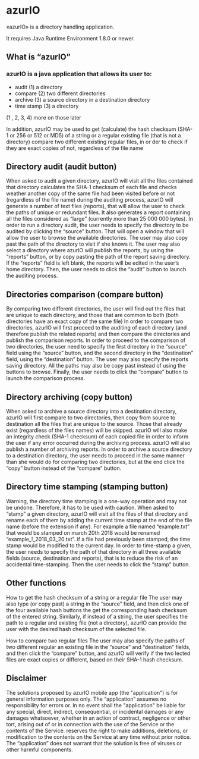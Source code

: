 # azurIO
«azurIO» is a directory handling application.

It requires Java Runtime Environment 1.8.0 or newer.

## What is “azurIO”
### azurIO is a java application that allows its user to:
* audit (1) a directory
* compare (2) two different directories
* archive (3) a source directory in a destination directory
* time stamp (3) a directory

(1 , 2, 3, 4) more on those later

In addition, azurIO may be used to get (calculate) the hash checksum (SHA-1 or 256 or 512 or MD5) of a string or a regular existing file (that is not a directory)
compare two different existing regular files, in or der to check if they are exact copies of not, regardless of the file name

## Directory audit (audit button)
When asked to audit a given directory, azurIO will 
visit all the files contained that directory
calculates the SHA-1 checksum of each file and checks weather another copy of the same file had been visited before or not (regardless of the file name)
during the auditing process, azurIO will generate a number of text files (reports), that will allow the user to check the paths of unique or redundant files. It also generates a report containing all the files considered as “large” (currently more than 25 000 000 bytes).
In order to run a directory audit, the user needs to specify the directory to be audited by clicking the “source” button. That will open a window that will allow the user to browse the available directories. The user may also copy past the path of the directory to visit if she knows it.
The user may also select a directory where azurIO will publish the reports, by using the “reports” button, or by copy pasting the path of the report saving directory. If the “reports” field is left blank, the reports will be edited in the user’s home directory.
Then, the user needs to click the “audit” button to launch the auditing process.

## Directories comparison (compare button)
By comparing two different directories, the user will find out the files that are unique to each directory, and those that are common to both (both directories have an exact copy of the same file)
In order to compare two directories, azurIO will first proceed to the auditing of each directory (and therefore publish the related reports) and then compare the directories and publish the comparison reports.
In order to proceed to the comparison of two directories, the user need to specify the first directory in the “source” field using the “source” button, and the second directory in the “destination” field, using the “destination” button. The user may also specify the reports saving directory.
All the paths may also be copy past instead of using the buttons to browse.
Finally, the user needs to click the “compare” button to launch the comparison process.

## Directory archiving (copy button)
When asked to archive a source directory into a destination directory, azurIO will first compare to two directories, then copy from source to destination all the files that are unique to the source. Those that already exist (regardless of the files names) will be skipped. azurIO will also make an integrity check (SHA-1 checksum) of each copied file in order to inform the user if any error occurred during the archiving process. azurIO will also publish a number of archiving reports.
In order to archive a source directory to a destination directory, the user needs to proceed in the same manner than she would do for comparing two directories, but at the end click the “copy” button instead of the “compare” button.

## Directory time stamping (stamping button)
Warning, the directory time stamping is a one-way operation and may not be undone. Therefore, it has to be used with caution.
When asked to “stamp” a given directory, azurIO will visit all the files of that directory and rename each of them by adding the current time stamp at the end of the file name (before the extension if any). For example a file named “example.txt” that would be stamped on march 20th 2018 would be renamed “example_!_2018_03_20.txt”. if a file had previously been stamped, the time stamp would be modified to the current day.
In order to time-stamp a given, the user needs to specify the path of that directory in all three available fields (source, destination and reports), that is to reduce the risk of an accidental time-stamping. Then the user needs to click the “stamp” button.

## Other functions
How to get the hash checksum of a string or a regular file
The user may also type (or copy past) a string in the “source” field, and then click one of the four available hash buttons the get the corresponding hash checksum of the entered string. Similarly, if instead of a string, the user specifies the path to a regular and existing file (not a directory), azurIO can provide the user with the desired hash checksum of the selected file.

How to compare two regular files
The user may also specify the paths of two different regular an existing file in the “source” and “destination” fields, and then click the “compare” button, and azurIO will verify if the two lected files are exact copies or different, based on their SHA-1 hash checksum.


## Disclaimer  
The solutions proposed by azurIO mobile app (the "application") is for general information purposes only. 
The “application” assumes no responsibility for errors or.
In no event shall the "application" be liable for any special, direct, indirect, consequential, or incidental damages or any damages whatsoever, whether in an action of contract, negligence or other tort, arising out of or in connection with the use of the Service or the contents of the Service. reserves the right to make additions, deletions, or modification to the contents on the Service at any time without prior notice. 
The “application” does not warrant that the solution is free of viruses or other harmful components.

